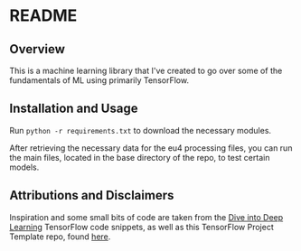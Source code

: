 # README

## Overview

This is a machine learning library that I've created to go over some of the fundamentals of ML using primarily TensorFlow.

## Installation and Usage

Run ```python -r requirements.txt``` to download the necessary modules.

After retrieving the necessary data for the eu4 processing files, you can run the main files, located in the base directory of the repo, to test certain models.

## Attributions and Disclaimers

Inspiration and some small bits of code are taken from the [Dive into Deep Learning](https://d2l.ai/index.html) TensorFlow code snippets, as well as this TensorFlow Project Template repo, found [here](https://github.com/Mrgemy95/Tensorflow-Project-Template).
